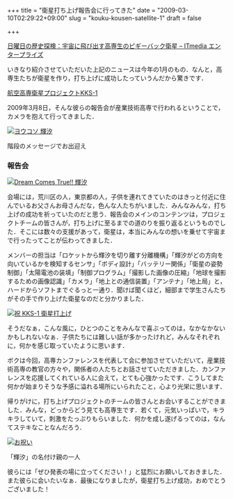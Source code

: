 +++
title = "衛星打ち上げ報告会に行ってきた"
date = "2009-03-10T02:29:22+09:00"
slug = "kouku-kousen-satellite-1"
draft = false

+++

<p><a href="http://www.itmedia.co.jp/enterprise/articles/0901/25/news001.html" title="日曜日の歴史探検：宇宙に飛び出す高専生のピギーバック衛星 - ITmedia エンタープライズ">日曜日の歴史探検：宇宙に飛び出す高専生のピギーバック衛星 &#8211; ITmedia エンタープライズ</a></p>
<p>いきなり紹介させていただいた上記のニュースは今年の1月のもの．なんと，高専生たちが衛星を作り，打ち上げに成功したっていうんだから驚きです．</p>
<p><a href="http://www.kouku-k.ac.jp/~kks-1/" title="航空高専衛星プロジェクトKKS-1">航空高専衛星プロジェクトKKS-1</a></p>
<p>2009年3月8日，そんな彼らの報告会が産業技術高専で行われるということで，カメラを抱えて行ってきました．</p>
<p><a href="http://www.flickr.com/photos/june29/3337252089/" title="ヨウコソ 輝汐 by june29, on Flickr"><img src="http://farm4.static.flickr.com/3593/3337252089_38f5d0e520.jpg" alt="ヨウコソ 輝汐" /></a></p>
<p class="photo-caption">階段のメッセージでお出迎え</p>
<h3>報告会</h3>
<p><a href="http://www.flickr.com/photos/june29/3338083556/" title="Dream Comes True!! 輝汐 by june29, on Flickr"><img src="http://farm4.static.flickr.com/3540/3338083556_1fb7c4093f.jpg" alt="Dream Comes True!! 輝汐" /></a></p>
<p>会場には，荒川区の人，東京都の人，子供を連れてきていたのはきっと付近に住んでいるお父さんお母さんだな，色んな人たちがいました．みんなみんな，打ち上げの成功を祈っていたのだと思う．報告会のメインのコンテンツは，プロジェクトチームの皆さんが，打ち上げに至るまでの道のりを振り返るというものでした．そこには数々の支援があって，衛星は，本当にみんなの想いを乗せて宇宙まで行ったってことが伝わってきました．</p>
<p>メンバーの担当は「ロケットから輝汐を切り離す分離機構」「輝汐がどの方向を向いているかを検知するセンサ」「ボディ設計」「バッテリー関係」「衛星の姿勢制御」「太陽電池の装填」「制御プログラム」「撮影した画像の圧縮」「地球を撮影するための画像認識」「カメラ」「地上との通信装置」「アンテナ」「地上局」と，ハードからソフトまでぐるっと一通り．聞けば聞くほど，細部まで学生さんたちがその手で作り上げた衛星なのだと分かりました．</p>
<p><a href="http://www.flickr.com/photos/june29/3338094130/" title="祝 KKS-1 衛星打上げ by june29, on Flickr"><img src="http://farm4.static.flickr.com/3566/3338094130_f193e34429.jpg" alt="祝 KKS-1 衛星打上げ" /></a></p>
<p>そうだなぁ，こんな風に，ひとつのことをみんなで喜ぶってのは，なかなかないかもしれないなぁ．子供たちには難しい話が多かったけれど，みんなそれぞれに，何かを感じ取っていたように思います．</p>
<p>ボクは今回，高専カンファレンスを代表して会に参加させていただいて，産業技術高専の教官の方々や，関係者の人たちとお話させていただきました．カンファレンスを応援してくれている人に会えて，とても心強かったです．こうしてまた何かが始まりそうな予感に溢れる場所にいられたこと，心より光栄に思います．</p>
<p>帰りがけに，打ち上げプロジェクトのチームの皆さんとお会いすることができました．みんな，どっからどう見ても高専生です．若くて，元気いっぱいで，キラキラしていて，刺激をたっぷりもらいました．何かを成し遂げるってのは，なんてステキなことなんだろう．</p>
<p><a href="http://www.flickr.com/photos/june29/3337282643/" title="お祝い by june29, on Flickr"><img src="http://farm4.static.flickr.com/3543/3337282643_81693c7e50.jpg" alt="お祝い" /></a></p>
<p class="photo-caption">「輝汐」の名付け親の一人</p>
<p>彼らには「ぜひ発表の場に立ってください！」と猛烈にお願いしておきました．また彼らに会いたいなぁ．最後になりましたが，衛星打ち上げ成功，おめでとうございました！</p>
